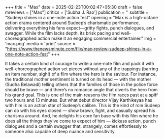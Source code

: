 +++
title = "Max"
date = 2025-02-23T00:02:47+05:30
draft = false
mreviews = ["Max"]
critics = ['Subha J. Rao']
publication = ''
subtitle = "Sudeep shines in a one-note action fest"
opening = "Max is a high-octane action drama centered around Sudeep’s charismatic performance, delivering everything his fans expect—gritty fights, punch dialogues, and swagger. While the film lacks depth, its brisk pacing and well-choreographed action make it an engaging commercial entertainer."
img = 'max.png'
media = 'print'
source = "https://www.thenewsminute.com/flix/max-review-sudeep-shines-in-a-one-note-action-fest"
+++

It takes a certain kind of courage to write a one-note film and pack it with well-choreographed action set pieces without any of the trappings (barring an item number, sigh!) of a film where the hero is the saviour. For instance, the traditional mother sentiment is turned on its head — with the mother (Sudha Belawadi) telling others that the families of those in the police force should be brave — and there’s no romance angle that diverts the hero from his grand goal. This is one of the main reasons the film races past at a spiff two hours and 13 minutes. But what debut director Vijay Karthikeyaa has with him is an action star of Sudeep’s calibre. This is the kind of role Sudeep can do with his eyes closed — show brawn, fight, and casually spread his charisma around. And, he delights his core fan base with this film where he does all the things they’ve come to expect of him — kickass action, punch dialogues and a certain swagger that, strangely, comes effortlessly to someone also capable of deep nuance and sensitivity.
